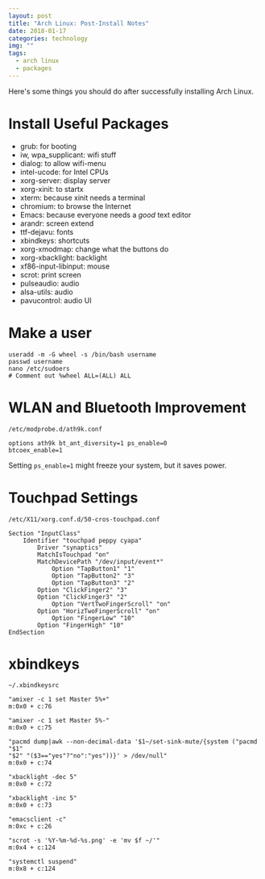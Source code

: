 ```yaml
---
layout: post
title: "Arch Linux: Post-Install Notes"
date: 2018-01-17
categories: technology
img: ""
tags:
  - arch linux
  - packages
---
```


Here's some things you should do after successfully installing Arch Linux.

# Install Useful Packages

- grub: for booting
- iw, wpa_supplicant: wifi stuff
- dialog: to allow wifi-menu
- intel-ucode: for Intel CPUs
- xorg-server: display server
- xorg-xinit: to startx
- xterm: because xinit needs a terminal
- chromium: to browse the Internet
- Emacs: because everyone needs a _good_ text editor
- arandr: screen extend
- ttf-dejavu: fonts
- xbindkeys: shortcuts
- xorg-xmodmap: change what the buttons do
- xorg-xbacklight: backlight
- xf86-input-libinput: mouse
- scrot: print screen
- pulseaudio: audio
- alsa-utils: audio
- pavucontrol: audio UI

# Make a user

```
useradd -m -G wheel -s /bin/bash username
passwd username
nano /etc/sudoers
# Comment out %wheel ALL=(ALL) ALL
```

# WLAN and Bluetooth Improvement
```
/etc/modprobe.d/ath9k.conf

options ath9k bt_ant_diversity=1 ps_enable=0
btcoex_enable=1
```

Setting `ps_enable=1` might freeze your system, but it saves power.

# Touchpad Settings
```
/etc/X11/xorg.conf.d/50-cros-touchpad.conf

Section "InputClass"
    Identifier "touchpad peppy cyapa"
        Driver "synaptics"
        MatchIsTouchpad "on"
        MatchDevicePath "/dev/input/event*"
            Option "TapButton1" "1"
            Option "TapButton2" "3"
            Option "TapButton3" "2"
	    Option "ClickFinger2" "3"
	    Option "ClickFinger3" "2"
            Option "VertTwoFingerScroll" "on"
	    Option "HorizTwoFingerScroll" "on"
            Option "FingerLow" "10"
	    Option "FingerHigh" "10"
EndSection
```

# xbindkeys
```
~/.xbindkeysrc

"amixer -c 1 set Master 5%+"
m:0x0 + c:76

"amixer -c 1 set Master 5%-"
m:0x0 + c:75

"pacmd dump|awk --non-decimal-data '$1~/set-sink-mute/{system ("pacmd "$1"
"$2" "($3=="yes"?"no":"yes"))}' > /dev/null"
m:0x0 + c:74 

"xbacklight -dec 5"
m:0x0 + c:72

"xbacklight -inc 5"
m:0x0 + c:73

"emacsclient -c"
m:0xc + c:26

"scrot -s '%Y-%m-%d-%s.png' -e 'mv $f ~/'"
m:0x4 + c:124

"systemctl suspend"
m:0x8 + c:124
```